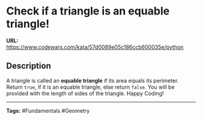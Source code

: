 # Check if a triangle is an equable triangle!

**URL:** https://www.codewars.com/kata/57d0089e05c186ccb600035e/python

## Description

A triangle is called an **equable triangle** if its area equals its perimeter. Return `true`, if it is an equable triangle, else return `false`. You will be provided with the length of sides of the triangle. Happy Coding!

---

**Tags:** #Fundamentals #Geometry